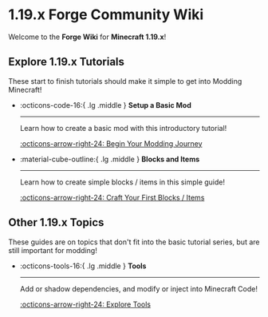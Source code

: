 # 1.19.x Forge Community Wiki

Welcome to the **Forge Wiki** for **Minecraft 1.19.x**!

## Explore 1.19.x Tutorials

These start to finish tutorials should make it simple to get into Modding Minecraft!

<div class="grid cards" markdown>

-   :octicons-code-16:{ .lg .middle } __Setup a Basic Mod__

    ---

    Learn how to create a basic mod with this introductory tutorial!

    [:octicons-arrow-right-24: Begin Your Modding Journey](setup "Setup a 1.19.x mod!")

-   :material-cube-outline:{ .lg .middle } __Blocks and Items__

    ---

    Learn how to create simple blocks / items in this simple guide!

    [:octicons-arrow-right-24: Craft Your First Blocks / Items](setup "Create blocks / items!")

</div>

## Other 1.19.x Topics

These guides are on topics that don't fit into the basic tutorial series, but are still important for modding!
<div class="grid cards" markdown>

-   :octicons-tools-16:{ .lg .middle } __Tools__

    ---

    Add or shadow dependencies, and modify or inject into Minecraft Code!

    [:octicons-arrow-right-24: Explore Tools](tools "Explore Tools!")

</div>